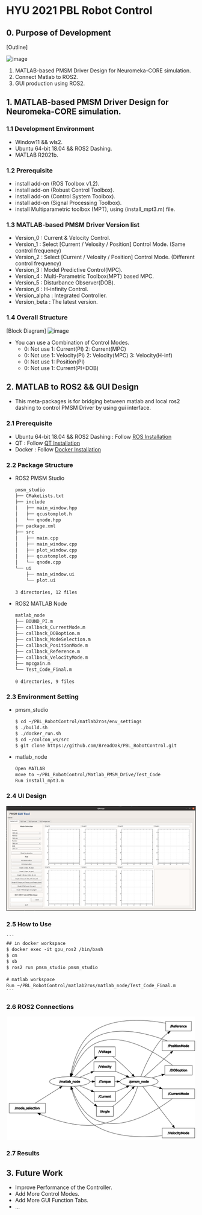 # HYU 2021 PBL Robot Control

## 0. Purpose of Development

[Outline]

![image](https://user-images.githubusercontent.com/75024315/146764699-65282edc-9c5c-496c-8166-ad33a24b3e72.png)

  1. MATLAB-based PMSM Driver Design for Neuromeka-CORE simulation.
  2. Connect Matlab to ROS2.
  3. GUI production using ROS2.

## 1. MATLAB-based PMSM Driver Design for Neuromeka-CORE simulation.
### 1.1 Development Environment
  - Window11 && wls2.
  - Ubuntu 64-bit 18.04 && ROS2 Dashing.
  - MATLAB R2021b.
  
### 1.2 Prerequisite
  - install add-on (ROS Toolbox v1.2).
  - install add-on (Robust Control Toolbox).
  - install add-on (Control System Toolbox).
  - install add-on (Signal Processing Toolbox).
  - install Multiparametric toolbox (MPT), using (install_mpt3.m) file.

### 1.3 MATLAB-based PMSM Driver Version list
  - Version_0 : Current & Velocity Control.
  - Version_1 : Select [Current / Velosity / Position] Control Mode. (Same control frequency)
  - Version_2 : Select [Current / Velosity / Position] Control Mode. (Different control frequency)
  - Version_3 : Model Predictive Control(MPC).
  - Version_4 : Multi-Parametric Toolbox(MPT) based MPC.
  - Version_5 : Disturbance Observer(DOB).
  - Version_6 : H-infinity Control. 
  - Version_alpha : Integrated Controller.
  - Version_beta : The latest version.

### 1.4 Overall Structure

[Block Diagram]
![image](https://user-images.githubusercontent.com/75024315/146320252-668cc404-c65a-4717-9e4b-b3a94f3cee56.png)

- You can use a Combination of Control Modes.
  - 0: Not use      1: Current(PI)   2: Current(MPC)      
  - 0: Not use      1: Velocity(PI)  2: Velocity(MPC) 3: Velocity(H-inf)    
  - 0: Not use      1: Position(PI)      
  - 0: Not use      1: Current(PI+DOB)

## 2. MATLAB to ROS2 && GUI Design
  - This meta-packages is for bridging between matlab and local ros2 dashing to control PMSM Driver by using gui interface.
  
### 2.1 Prerequisite
  - Ubuntu 64-bit 18.04 && ROS2 Dashing : Follow [ROS Installation](https://docs.ros.org/en/dashing/Installation.html)
  - QT : Follow [QT Installation](https://ros-qtc-plugin.readthedocs.io/en/latest/_source/How-to-Install-Users.html)
  - Docker : Follow [Docker Installation](https://docs.docker.com/engine/install/ubuntu/)

### 2.2 Package Structure
  - ROS2 PMSM Studio
    ```
    pmsm_studio
    ├── CMakeLists.txt
    ├── include
    │   ├── main_window.hpp
    │   ├── qcustomplot.h
    │   └── qnode.hpp
    ├── package.xml
    ├── src
    │   ├── main.cpp
    │   ├── main_window.cpp
    │   ├── plot_window.cpp
    │   ├── qcustomplot.cpp
    │   └── qnode.cpp
    └── ui
        ├── main_window.ui
        └── plot.ui

    3 directories, 12 files
    ```
  - ROS2 MATLAB Node
    ```
    matlab_node
    ├── BOUND_PI.m
    ├── callback_CurrentMode.m
    ├── callback_DOBoption.m
    ├── callback_ModeSelection.m
    ├── callback_PositionMode.m
    ├── callback_Reference.m
    ├── callback_VelocityMode.m
    ├── mpcgain.m
    └── Test_Code_Final.m

    0 directories, 9 files
    ```
    
### 2.3 Environment Setting
  - pmsm_studio
    ```
    $ cd ~/PBL_RobotControl/matlab2ros/env_settings
    $ ./build.sh
    $ ./docker_run.sh
    $ cd ~/colcon_ws/src
    $ git clone https://github.com/BreadOak/PBL_RobotControl.git 
    ```
  - matlab_node
    ```
    Open MATLAB
    move to ~/PBL_RobotControl/Matlab_PMSM_Drive/Test_Code
    Run install_mpt3.m
    ```
    
### 2.4 UI Design
![ui_design](./matlab2ros/imgs/ui_design.png)

### 2.5 How to Use
    ```
    ## in docker workspace
    $ docker exec -it gpu_ros2 /bin/bash
    $ cm
    $ sb
    $ ros2 run pmsm_studio pmsm_studio

    # matlab workspace
    Run ~/PBL_RobotControl/matlab2ros/matlab_node/Test_Code_Final.m
    ```

### 2.6 ROS2 Connections
<center><img src="./matlab2ros/imgs/rosgraph.png" width="500"></center>

### 2.7 Results



## 3. Future Work
  - Improve Performance of the Controller.
  - Add More Control Modes.
  - Add More GUI Function Tabs.
  - ...
